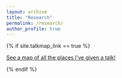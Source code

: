 ```yaml
---
layout: archive
title: "Research"
permalink: /research/
author_profile: true
---
```


{% if site.talkmap_link == true %}

<p style="text-decoration:underline;"><a href="/research.md">See a map of all the places I've given a talk!</a></p>

{% endif %}

